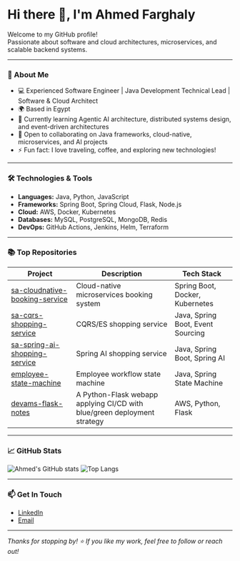 # Hi there 👋, I'm Ahmed Farghaly

Welcome to my GitHub profile!  
Passionate about software and cloud architectures, microservices, and scalable backend systems.

---

### 🚀 About Me

- 💻 Experienced Software Engineer | Java Development Technical Lead | Software & Cloud Architect
- 🌍 Based in Egypt
- 🌱 Currently learning Agentic AI architecture, distributed systems design, and event-driven architectures
- 👯 Open to collaborating on Java frameworks, cloud-native, microservices, and AI projects
- ⚡ Fun fact: I love traveling, coffee, and exploring new technologies!

---

### 🛠️ Technologies & Tools

- **Languages:** Java, Python, JavaScript
- **Frameworks:** Spring Boot, Spring Cloud, Flask, Node.js
- **Cloud:** AWS, Docker, Kubernetes
- **Databases:** MySQL, PostgreSQL, MongoDB, Redis
- **DevOps:** GitHub Actions, Jenkins, Helm, Terraform

---

### 📚 Top Repositories

| Project | Description | Tech Stack |
| ------- | ----------- | ---------- |
| [sa-cloudnative-booking-service](https://github.com/ahmfarghaly/sa-cloudnative-booking-service) | Cloud-native microservices booking system | Spring Boot, Docker, Kubernetes |
| [sa-cqrs-shopping-service](https://github.com/ahmfarghaly/sa-cqrs-shopping-service) | CQRS/ES shopping service | Java, Spring Boot, Event Sourcing |
| [sa-spring-ai-shopping-service](https://github.com/ahmfarghaly/sa-spring-ai-shopping-service) | Spring AI shopping service | Java, Spring Boot, Spring AI |
| [employee-state-machine](https://github.com/ahmfarghaly/employee-state-machine) | Employee workflow state machine | Java, Spring State Machine |
| [devams-flask-notes](https://github.com/ahmfarghaly/devams-flask-notes) | A Python-Flask webapp applying CI/CD with blue/green deployment strategy | AWS, Python, Flask |

---

### 📈 GitHub Stats

![Ahmed's GitHub stats](https://github-readme-stats.vercel.app/api?username=ahmfarghaly&show_icons=true&theme=radical)
![Top Langs](https://github-readme-stats.vercel.app/api/top-langs/?username=ahmfarghaly&layout=compact)

---

### 📫 Get In Touch

- [LinkedIn](https://www.linkedin.com/in/ahmedmfarghali/)
- [Email](mailto:dev.amsayed@gmail.com)

---

_Thanks for stopping by! ⭐ If you like my work, feel free to follow or reach out!_
